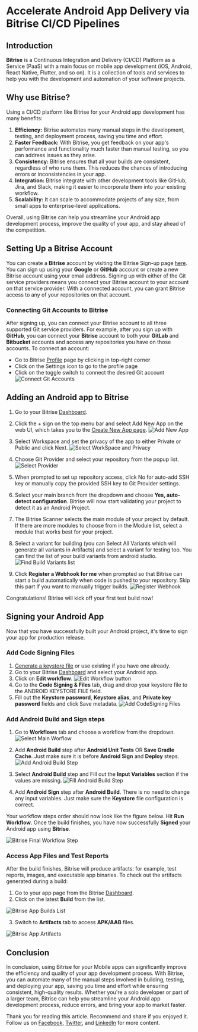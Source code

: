 # Accelerate Android App Delivery via Bitrise CI/CD Pipelines

## Introduction
**Bitrise** is a Continuous Integration and Delivery (CI/CD) Platform as a Service (PaaS) with a main focus on mobile app development (iOS, Android, React Native, Flutter, and so on). It is a collection of tools and services to help you with the development and automation of your software projects.
## Why use Bitrise?
Using a CI/CD platform like Bitrise for your Android app development has many benefits:
1. **Efficiency:** Bitrise automates many manual steps in the development, testing, and deployment process, saving you time and effort.
2. **Faster Feedback:** With Bitrise, you get feedback on your app's performance and functionality much faster than manual testing, so you can address issues as they arise.
3. **Consistency:** Bitrise ensures that all your builds are consistent, regardless of who runs them. This reduces the chances of introducing errors or inconsistencies in your app.
4. **Integration:** Bitrise integrate with other development tools like GitHub, Jira, and Slack, making it easier to incorporate them into your existing workflow.
5. **Scalability:** It can scale to accommodate projects of any size, from small apps to enterprise-level applications.

Overall, using Bitrise can help you streamline your Android app development process, improve the quality of your app, and stay ahead of the competition.
## Setting Up a Bitrise Account
You can create a **Bitrise** account by visiting the Bitrise Sign-up page [here](https://app.bitrise.io/users/sign_up). You can sign up using your **Google** or **GitHub** account or create a new Bitrise account using your email address. Signing up with either of the Git service providers means you connect your Bitrise account to your account on that service provider. With a connected account, you can grant Bitrise access to any of your repositories on that account.

### Connecting Git Accounts to Bitrise
After signing up, you can connect your Bitrise account to all three supported Git service providers. For example, after you sign up with **GitHub**, you can connect your **Bitrise** account to both your **GitLab** and **Bitbucket** accounts and access any repositories you have on those accounts. To connect an account:
- Go to Bitrise [Profile](https://app.bitrise.io/me/profile#/edit_profile) page by clicking in top-right corner
- Click on the Settings icon to go to the profile page
- Click on the toggle switch to connect the desired Git account
![Connect Git Accounts](./images/bitrise_connect_git_accounts.png)

## Adding an Android app to Bitrise
1. Go to your Bitrise [Dashboard](https://app.bitrise.io/dashboard).
2. Click the + sign on the top menu bar and select Add New App on the web UI, which takes you to the [Create New App page](https://app.bitrise.io/apps/add).
![Add New App](./images/bitrise_add_new_app.png "New app page")

3. Select Workspace and set the privacy of the app to either Private or Public and click Next.
![Select WorkSpace and Privacy](./images/new_app_select_workspace.png)

4. Choose Git Provider and select your repository from the popup list.
![Select Provider](./images/new_app_select_repository.png)
5. When prompted to set up repository access, click No for auto-add SSH key or manually copy the provided SSH key to Git Provider settings.
6. Select your main branch from the dropdown and choose **Yes, auto-detect configuration**. Bitrise will now start validating your project to detect it as an Android Project. 
7. The Bitrise Scanner selects the main module of your project by default. If there are more modules to choose from in the Module list, select a module that works best for your project.
8. Select a variant for building (you can Select All Variants which will generate all variants in Artifacts) and select a variant for testing too. You can find the list of your build variants from android studio.
![Find Build Variants list](./images/android_studio_build_variants_list.png)
9. Click **Register a Webhook for me** when prompted so that Bitrise can start a build automatically when code is pushed to your repository. Skip this part if you want to manually trigger builds.
![Register Webhook](./images/bitrise_register_webhook.png)

Congratulations! Bitrise will kick off your first test build now!

## Signing your Android App
Now that you have successfully built your Android project, it's time to sign your app for production release.
### Add Code Signing Files
1. [Generate a keystore file](https://developer.android.com/studio/publish/app-signing#generate-key) or use existing if you have one already.
2. Go to your Bitrise [Dashboard](https://app.bitrise.io/dashboard) and select your Android app.
3. Click on **Edit workflow**. 
![Edit Workflow button](./images/bitrise_edit_workflow.png) 
4. Go to the **Code Signing & Files** tab, drag and drop your keystore file to the ANDROID KEYSTORE FILE field.
5. Fill out the **Keystore password**, **Keystore alias**, and **Private key password** fields and click Save metadata.
![Add CodeSigning Files](./images/bitrise_add_code_signing_files.png)

### Add Android **Build** and **Sign** steps
1. Go to **Workflows** tab and choose a workflow from the dropdown.
![Select Main Worflow](./images/bitrise_select_workflow.png)
2. Add **Android Build** step after **Android Unit Tests** OR **Save Gradle Cache**. Just make sure it is before **Android Sign** and **Deploy** steps.
![Add Android Build Step](./images/bitrise_add_android_build_step.png)

3. Select **Android Build** step and Fill out the **Input Variables** section if the values are missing.
![Fill Android Build Step](./images/bitrise_fill_android_build_step.png)

4. Add **Android Sign** step after **Android Build**. There is no need to change any input variables. Just make sure the **Keystore** file configuration is correct.

Your workflow steps order should now look like the figure below. Hit **Run Workflow**. Once the build finishes, you have now successfully **Signed** your Android app using **Bitrise**.


![Bitrise Final Workflow Step](./images/bitrise_android_app_signing_steps.png)

### Access App Files and Test Reports
After the build finishes, Bitrise will produce artifacts: for example, test reports, images, and executable app binaries. To check out the artifacts generated during a build:
1. Go to your app page from the Bitrise [Dashboard](https://app.bitrise.io/dashboard).
2. Click on the latest **Build** from the list.

![Bitrise App Builds List](./images/bitrise_app_builds_list.png)

3. Switch to **Artifacts** tab to access **APK/AAB** files.

![Bitrise App Artifacts](./images/bitrise_app_artifacts.png)

## Conclusion
In conclusion, using Bitrise for your Mobile apps can significantly improve the efficiency and quality of your app development process. With Bitrise, you can automate many of the manual steps involved in building, testing, and deploying your app, saving you time and effort while ensuring consistent, high-quality results. Whether you're a solo developer or part of a larger team, Bitrise can help you streamline your Android app development process, reduce errors, and bring your app to market faster.

Thank you for reading this article. Recommend and share if you enjoyed it. Follow us on [Facebook](https://www.facebook.com/numericaideas), [Twitter](https://twitter.com/numericaideas), and [LinkedIn](https://www.linkedin.com/company/numericaideas) for more content.